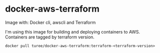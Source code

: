 # docker-aws-terraform
Image with: Docker cli, awscli and Terraform

I'm using this image for building and deploying containers to AWS. Containers are tagged by terraform version.

```
docker pull turee/docker-aws-terraform:terraform-<terraform-version>
```
